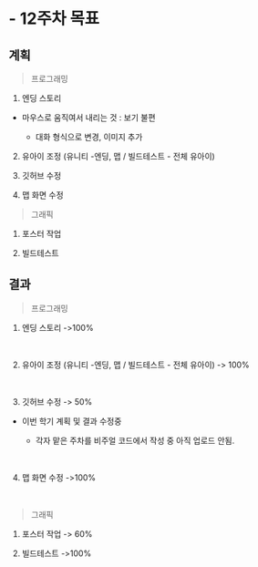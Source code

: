 # - 12주차 목표

## 계획

> 프로그래밍

1. 엔딩 스토리

- 마우스로 움직여서 내리는 것 : 보기 불편

    -  대화 형식으로 변경,  이미지 추가



2.  유아이 조정 (유니티 -엔딩, 맵 / 빌드테스트 - 전체 유아이)



3. 깃허브 수정



4. 맵 화면 수정



> 그래픽

1. 포스터 작업 



2. 빌드테스트



## 결과


> 프로그래밍

1. 엔딩 스토리 ->100%


<br>

2.  유아이 조정 (유니티 -엔딩, 맵 / 빌드테스트 - 전체 유아이) -> 100%

<br>

3. 깃허브 수정 -> 50%

- 이번 학기 계획 및 결과 수정중

    - 각자 맡은 주차를 비주얼 코드에서 작성 중 아직 업로드 안됨. 


<br>

4. 맵 화면 수정 ->100%



<br>

> 그래픽

1. 포스터 작업  -> 60%

2. 빌드테스트 ->100%

